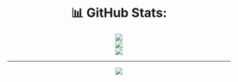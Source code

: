 <div align="center">

# 📊 GitHub Stats:

![](https://github-readme-stats.vercel.app/api?username=KarthikRagula&theme=ocean_dark&hide_border=false&include_all_commits=true&count_private=false)<br/>
![](https://github-readme-streak-stats.herokuapp.com/?user=KarthikRagula&theme=ocean_dark&hide_border=false)<br/>
![](https://github-readme-stats.vercel.app/api/top-langs/?username=KarthikRagula&theme=ocean_dark&hide_border=false&include_all_commits=true&count_private=false&layout=compact)

---

[![](https://visitcount.itsvg.in/api?id=KarthikRagula&icon=0&color=0)](https://visitcount.itsvg.in)

</div>
